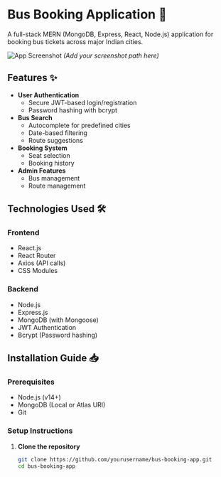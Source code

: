 # Bus Booking Application 🚌

A full-stack MERN (MongoDB, Express, React, Node.js) application for booking bus tickets across major Indian cities.

![App Screenshot](/screenshots/app-preview.png) *(Add your screenshot path here)*

## Features ✨

- **User Authentication**
  - Secure JWT-based login/registration
  - Password hashing with bcrypt
- **Bus Search**
  - Autocomplete for predefined cities
  - Date-based filtering
  - Route suggestions
- **Booking System**
  - Seat selection
  - Booking history
- **Admin Features**
  - Bus management
  - Route management

## Technologies Used 🛠️

### Frontend
- React.js
- React Router
- Axios (API calls)
- CSS Modules

### Backend
- Node.js
- Express.js
- MongoDB (with Mongoose)
- JWT Authentication
- Bcrypt (Password hashing)

## Installation Guide 📥

### Prerequisites
- Node.js (v14+)
- MongoDB (Local or Atlas URI)
- Git

### Setup Instructions

1. **Clone the repository**
   ```bash
   git clone https://github.com/yourusername/bus-booking-app.git
   cd bus-booking-app
